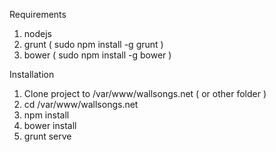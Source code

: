 Requirements

1. nodejs
2. grunt ( sudo npm install -g grunt )
3. bower ( sudo npm install -g bower )

Installation

1. Clone project to /var/www/wallsongs.net ( or other folder )
2. cd /var/www/wallsongs.net
3. npm install
4. bower install
5. grunt serve